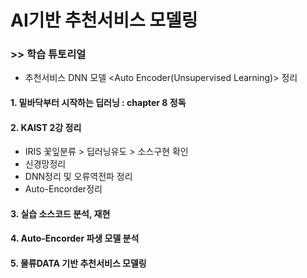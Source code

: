 # AI기반 추천서비스 모델링

### >> 학습 튜토리얼

- 추천서비스 DNN 모델 <Auto Encoder(Unsupervised Learning)> 정리
#### 1. 밑바닥부터 시작하는 딥러닝 : chapter 8 정독
#### 2. KAIST 2강 정리
 * IRIS 꽃잎분류 > 딥러닝유도 > 소스구현 확인
 * 신경망정리
 * DNN정리 및 오류역전파 정리
 * Auto-Encorder정리
#### 3. 실습 소스코드 분석, 재현
#### 4. Auto-Encorder 파생 모델 분석
#### 5. 물류DATA 기반 추천서비스 모델링
